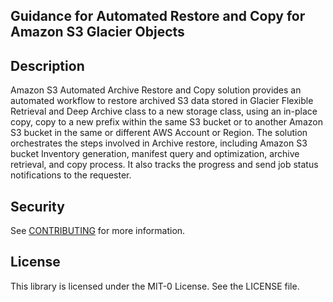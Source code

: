 ## Guidance for Automated Restore and Copy for Amazon S3 Glacier Objects

## Description
Amazon S3 Automated Archive Restore and Copy solution provides an automated workflow to restore archived S3 data stored in Glacier Flexible Retrieval and Deep Archive class to a new storage class, using an in-place copy, copy to a new prefix within the same S3 bucket or to another Amazon S3 bucket in the same or different AWS Account or Region. The solution orchestrates the steps involved in Archive restore, including Amazon S3 bucket Inventory generation, manifest query and optimization, archive retrieval, and copy process. It also tracks the progress and send job status notifications to the requester.

## Security

See [CONTRIBUTING](CONTRIBUTING.md#security-issue-notifications) for more information.

## License

This library is licensed under the MIT-0 License. See the LICENSE file.

